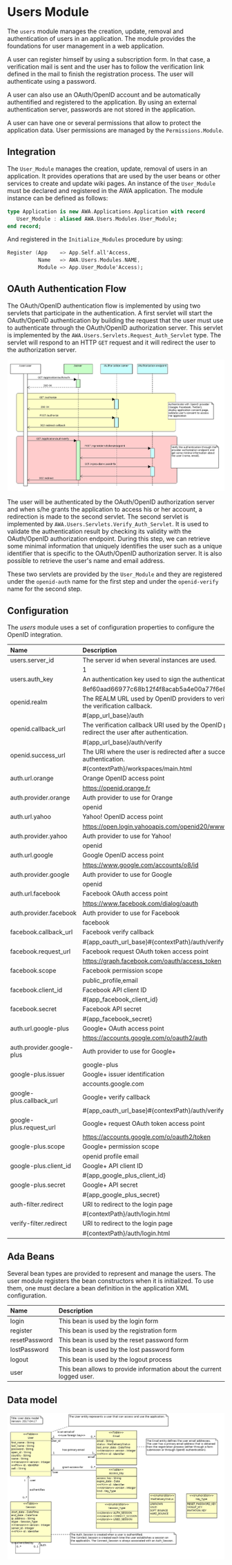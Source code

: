# Users Module
The `users` module manages the creation, update, removal and authentication
of users in an application.  The module provides the foundations for user
management in a web application.

A user can register himself by using a subscription form.  In that case,
a verification mail is sent and the user has to follow the verification
link defined in the mail to finish the registration process.  The user
will authenticate using a password.

A user can also use an OAuth/OpenID account and be automatically authentified
and registered to the application.  By using an external authentication
server, passwords are not stored in the application.

A user can have one or several permissions that allow to protect the
application data.  User permissions are managed by the `Permissions.Module`.

## Integration
The `User_Module` manages the creation, update, removal of users
in an application.  It provides operations that are used by the user
beans or other services to create and update wiki pages.
An instance of the `User_Module` must be declared and registered in the
AWA application.  The module instance can be defined as follows:

```Ada
type Application is new AWA.Applications.Application with record
   User_Module : aliased AWA.Users.Modules.User_Module;
end record;
```

And registered in the `Initialize_Modules` procedure by using:

```Ada
Register (App    => App.Self.all'Access,
          Name   => AWA.Users.Modules.NAME,
          Module => App.User_Module'Access);
```

## OAuth Authentication Flow
The OAuth/OpenID authentication flow is implemented by using two servlets
that participate in the authentication.  A first servlet will start
the OAuth/OpenID authentication by building the request that the user
must use to authenticate through the OAuth/OpenID authorization server.
This servlet is implemented by the `AWA.Users.Servlets.Request_Auth_Servlet`
type.  The servlet will respond to an HTTP `GET` request and it will
redirect the user to the authorization server.

![OAuth Authentication Flow](images/OAuthAuthenticateFlow.png)

The user will be authenticated by the OAuth/OpenID authorization server
and when s/he grants the application to access his or her account,
a redirection is made to the second servlet.  The second servlet
is implemented by `AWA.Users.Servlets.Verify_Auth_Servlet`.  It is used
to validate the authentication result by checking its validity with
the OAuth/OpenID authorization endpoint.  During this step, we can
retrieve some minimal information that uniquely identifies the user
such as a unique identifier that is specific to the OAuth/OpenID
authorization server.  It is also possible to retrieve the
user's name and email address.

These two servlets are provided by the `User_Module` and they are
registered under the `openid-auth` name for the first step and
under the `openid-verify` name for the second step.


## Configuration
The *users* module uses a set of configuration properties to configure
the OpenID integration.


| Name                      | Description                                                    |
|:--------------------------|:---------------------------------------------------------------|
|users.server_id|The server id when several instances are used.|
| |1|
|users.auth_key|An authentication key used to sign the authentication cookies.|
| |8ef60aad66977c68b12f4f8acab5a4e00a77f6e8|
|openid.realm|The REALM URL used by OpenID providers to verify the validity of the verification callback.|
| |#{app_url_base}/auth|
|openid.callback_url|The verification callback URI used by the OpenID provider to redirect the user after authentication.|
| |#{app_url_base}/auth/verify|
|openid.success_url|The URI where the user is redirected after a successful authentication.|
| |#{contextPath}/workspaces/main.html|
|auth.url.orange|Orange OpenID access point|
| |https://openid.orange.fr|
|auth.provider.orange|Auth provider to use for Orange|
| |openid|
|auth.url.yahoo|Yahoo! OpenID access point|
| |https://open.login.yahooapis.com/openid20/www.yahoo.com/xrds|
|auth.provider.yahoo|Auth provider to use for Yahoo!|
| |openid|
|auth.url.google|Google OpenID access point|
| |https://www.google.com/accounts/o8/id|
|auth.provider.google|Auth provider to use for Google|
| |openid|
|auth.url.facebook|Facebook OAuth access point|
| |https://www.facebook.com/dialog/oauth|
|auth.provider.facebook|Auth provider to use for Facebook|
| |facebook|
|facebook.callback_url|Facebook verify callback|
| |#{app_oauth_url_base}#{contextPath}/auth/verify|
|facebook.request_url|Facebook request OAuth token access point|
| |https://graph.facebook.com/oauth/access_token|
|facebook.scope|Facebook permission scope|
| |public_profile,email|
|facebook.client_id|Facebook API client ID|
| |#{app_facebook_client_id}|
|facebook.secret|Facebook API secret|
| |#{app_facebook_secret}|
|auth.url.google-plus|Google+ OAuth access point|
| |https://accounts.google.com/o/oauth2/auth|
|auth.provider.google-plus|Auth provider to use for Google+|
| |google-plus|
|google-plus.issuer|Google+ issuer identification|
| |accounts.google.com|
|google-plus.callback_url|Google+ verify callback|
| |#{app_oauth_url_base}#{contextPath}/auth/verify|
|google-plus.request_url|Google+ request OAuth token access point|
| |https://accounts.google.com/o/oauth2/token|
|google-plus.scope|Google+ permission scope|
| |openid profile email|
|google-plus.client_id|Google+ API client ID|
| |#{app_google_plus_client_id}|
|google-plus.secret|Google+ API secret|
| |#{app_google_plus_secret}|
|auth-filter.redirect|URI to redirect to the login page|
| |#{contextPath}/auth/login.html|
|verify-filter.redirect|URI to redirect to the login page|
| |#{contextPath}/auth/login.html|



## Ada Beans
Several bean types are provided to represent and manage the users.
The user module registers the bean constructors when it is initialized.
To use them, one must declare a bean definition in the application
XML configuration.


| Name           | Description                                                               |
|:---------------|:--------------------------------------------------------------------------|
|login|This bean is used by the login form|
|register|This bean is used by the registration form|
|resetPassword|This bean is used by the reset password form|
|lostPassword|This bean is used by the lost password form|
|logout|This bean is used by the logout process|
|user|This bean allows to provide information about the current logged user.|





## Data model
![](images/awa_users_model.png)


